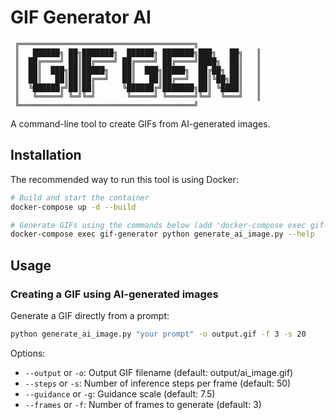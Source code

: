 # GIF Generator AI

```
 ╔═══════════════════════════════════════╗
 ║   ██████╗ ██╗███████╗  ██████╗ ███████╗███╗   ██╗   ║
 ║  ██╔════╝ ██║██╔════╝ ██╔════╝ ██╔════╝████╗  ██║   ║
 ║  ██║  ███╗██║█████╗   ██║  ███╗█████╗  ██╔██╗ ██║   ║
 ║  ██║   ██║██║██╔══╝   ██║   ██║██╔══╝  ██║╚██╗██║   ║
 ║  ╚██████╔╝██║██║      ╚██████╔╝███████╗██║ ╚████║   ║
 ║   ╚═════╝ ╚═╝╚═╝       ╚═════╝ ╚══════╝╚═╝  ╚═══╝   ║
 ╚═══════════════════════════════════════╝
```

A command-line tool to create GIFs from AI-generated images.

## Installation

The recommended way to run this tool is using Docker:

```bash
# Build and start the container
docker-compose up -d --build

# Generate GIFs using the commands below (add 'docker-compose exec gif-generator' before each command)
docker-compose exec gif-generator python generate_ai_image.py --help
```

## Usage

### Creating a GIF using AI-generated images

Generate a GIF directly from a prompt:
```bash
python generate_ai_image.py "your prompt" -o output.gif -f 3 -s 20
```

Options:
- `--output` or `-o`: Output GIF filename (default: output/ai_image.gif)
- `--steps` or `-s`: Number of inference steps per frame (default: 50)
- `--guidance` or `-g`: Guidance scale (default: 7.5)
- `--frames` or `-f`: Number of frames to generate (default: 3) 